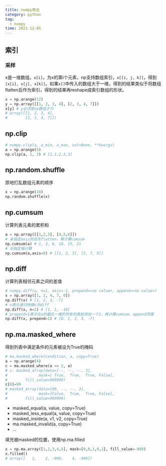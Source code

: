 ```yaml
---
title: numpy用法
category: python
tag:
  - numpy
time: 2021-12-05
---
```


## 索引
### 采样
x是一维数组，`x[i]`，为x的第i个元素，np支持数组索引，`x[[i, j, k]]`，得到`[x[i], x[j], x[k]]`。如果`x[]`中传入的数组大于一维，得到的结果类似于将数组flatten后作为索引，得到的结果再reshape成索引数组的形状。
```python
x = np.arange(12)
y = np.array([[1, 2, 3, 4], [2, 3, 4, 7]])
x[y] # y必须是np数组才行
# array([[1, 2, 3, 4],
#        [2, 3, 4, 7]])
```

## np.clip
```python
# numpy.clip(a, a_min, a_max, out=None, **kwargs)
a = np.arange(5)
np.clip(a, 1, 3) # [1,1,2,3,3]
```

## np.random.shuffle
原地打乱数组元素的顺序
```python
x = np.arange(10)
np.random.shuffle(x)
```

## np.cumsum
计算列表元素的累积和
```python
a = np.array([[1,2,3], [4,5,6]])
# 未指定axis则会先flatten，再计算cumsum
np.cumsum(a) # 1, 3, 6, 10, 15, 21
# 沿指定轴计算 
np.cumsum(a,axis=0) # [[1, 2, 3], [5, 7, 9]]
```

## np.diff
计算列表相邻元素之间的差值
```python
# numpy.diff(a, n=1, axis=-1, prepend=<no value>, append=<no value>)
x = np.array([1, 2, 4, 7, 0])
np.diff(x) # [1, 2, 3, -7]
# n表示递归地做n次diff
np.diff(x, n=2) # [1, 1, -10]
# prepend=1表示在a的最后一维的所有列表前添加一个1，再计算cumsum。append同理
np.diff(x, prepend=1) # [0, 1, 2, 3, -7]
```

## np.ma.masked_where
得到列表中满足条件的元素被设为True的掩码
```python
# ma.masked_where(condition, a, copy=True)
a = np.arange(4)
c = ma.masked_where(a <= 2, a)
# c: masked_array(data=[--, --, --, 3],
#              mask=[ True,  True,  True, False],
#        fill_value=999999)
c[0]=99
# masked_array(data=[99, --, --, 3],
#              mask=[False,  True,  True, False],
#        fill_value=999999)
```
- masked_equal(a, value, copy=True)
- masked_less_equal(a, value, copy=True)
- masked_inside(a, v1, v2, copy=True)
- ma.masked_invalid(a, copy=True)
- ...

填充被masked的位置，使用np.ma.filled
```python
x = np.ma.array([1,2,3,4,5], mask=[0,0,1,0,1], fill_value=-999)
x.filled()
# array([   1,    2, -999,    4, -999])
```

